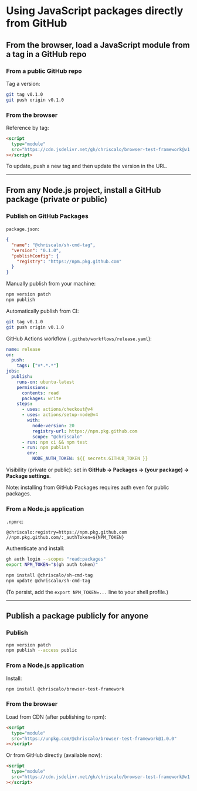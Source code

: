 # Using JavaScript packages directly from GitHub

## From the browser, load a JavaScript module from a tag in a GitHub repo

### From a public GitHub repo
Tag a version:  
```bash
git tag v0.1.0
git push origin v0.1.0
```  

### From the browser
Reference by tag:  
```html
<script
  type="module"
  src="https://cdn.jsdelivr.net/gh/chriscalo/browser-test-framework@v1.0.0/index.js"
></script>
```  

To update, push a new tag and then update the version in the URL.  

---

## From any Node.js project, install a GitHub package (private or public)

### Publish on GitHub Packages

`package.json`:
```json
{
  "name": "@chriscalo/sh-cmd-tag",
  "version": "0.1.0",
  "publishConfig": {
    "registry": "https://npm.pkg.github.com"
  }
}
```

Manually publish from your machine:  
```bash
npm version patch
npm publish
```

Automatically publish from CI:  
```bash
git tag v0.1.0
git push origin v0.1.0
```

GitHub Actions workflow (`.github/workflows/release.yaml`):  
```yaml
name: release
on:
  push:
    tags: ["v*.*.*"]
jobs:
  publish:
    runs-on: ubuntu-latest
    permissions:
      contents: read
      packages: write
    steps:
      - uses: actions/checkout@v4
      - uses: actions/setup-node@v4
        with:
          node-version: 20
          registry-url: https://npm.pkg.github.com
          scope: "@chriscalo"
      - run: npm ci && npm test
      - run: npm publish
        env:
          NODE_AUTH_TOKEN: ${{ secrets.GITHUB_TOKEN }}
```

Visibility (private or public): set in **GitHub → Packages → (your package) → Package settings**.

Note: installing from GitHub Packages requires auth even for public packages.

### From a Node.js application

`.npmrc`:  
```
@chriscalo:registry=https://npm.pkg.github.com
//npm.pkg.github.com/:_authToken=${NPM_TOKEN}
```

Authenticate and install:  
```bash
gh auth login --scopes "read:packages"
export NPM_TOKEN="$(gh auth token)"

npm install @chriscalo/sh-cmd-tag
npm update @chriscalo/sh-cmd-tag
```

(To persist, add the `export NPM_TOKEN=...` line to your shell profile.)

---

## Publish a package publicly for anyone

### Publish  
```bash
npm version patch
npm publish --access public
```  

### From a Node.js application
Install:  
```bash
npm install @chriscalo/browser-test-framework
```  

### From the browser
Load from CDN (after publishing to npm):  
```html
<script
  type="module"
  src="https://unpkg.com/@chriscalo/browser-test-framework@1.0.0"
></script>
```

Or from GitHub directly (available now):  
```html
<script
  type="module"
  src="https://cdn.jsdelivr.net/gh/chriscalo/browser-test-framework@v1.0.0/index.js"
></script>
```  
